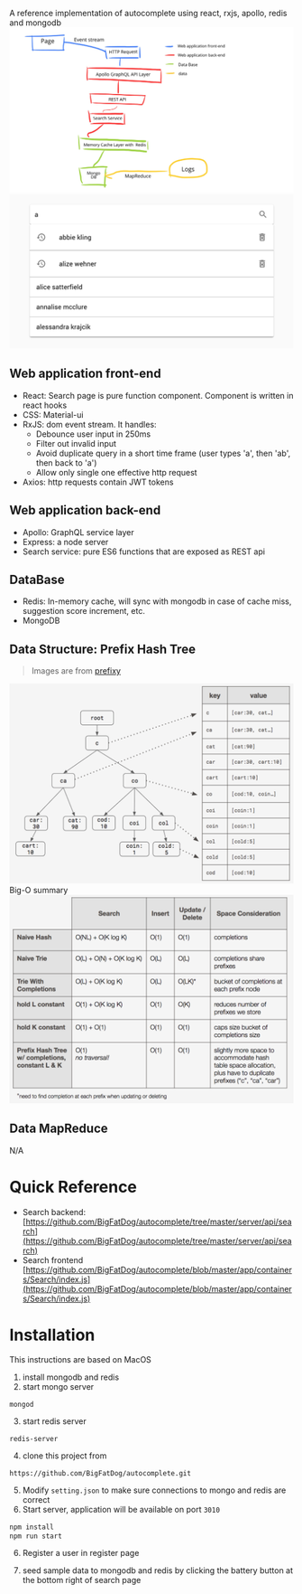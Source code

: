 A reference implementation of autocomplete using react, rxjs, apollo, redis and mongodb
![Architecture](https://github.com/BigFatDog/autocomplete/blob/master/screenshots/architecture.jpeg)
![Search Result](https://github.com/BigFatDog/autocomplete/blob/master/screenshots/search-res.png)

## Web application front-end
- React: Search page is pure function component. Component is written in react hooks
- CSS: Material-ui
- RxJS: dom event stream. It handles:
  - Debounce user input in 250ms
  - Filter out invalid input
  - Avoid duplicate query in a short time frame (user types 'a', then 'ab', then back to 'a')
  - Allow only single one effective http request 
- Axios: http requests contain JWT tokens
## Web application back-end
- Apollo: GraphQL service layer
- Express: a node server
- Search service: pure ES6 functions that are exposed as REST api
## DataBase
- Redis: In-memory cache, will sync with mongodb in case of cache miss, suggestion score increment, etc.
- MongoDB
## Data Structure: Prefix Hash Tree
> Images are from [prefixy](https://prefixy.github.io)

![Prefix Hash Tree](https://github.com/BigFatDog/autocomplete/blob/master/screenshots/prefix-hash-tree.png)
Big-O summary
![Big O Summary](https://github.com/BigFatDog/autocomplete/blob/master/screenshots/big-o-summary.png)
## Data MapReduce
N/A


# Quick Reference
* Search backend: [https://github.com/BigFatDog/autocomplete/tree/master/server/api/search](https://github.com/BigFatDog/autocomplete/tree/master/server/api/search)
* Search frontend [https://github.com/BigFatDog/autocomplete/blob/master/app/containers/Search/index.js](https://github.com/BigFatDog/autocomplete/blob/master/app/containers/Search/index.js)


# Installation
This instructions are based on MacOS
1. install mongodb and redis 
2. start mongo server
```
mongod
```
3. start redis server
```
redis-server
```
4. clone this project from
```
https://github.com/BigFatDog/autocomplete.git
```

5. Modify ``setting.json`` to make sure connections to mongo and redis are correct
6. Start server, application will be available on port `3010`
```
npm install
npm run start
```

6. Register a user in register page

7. seed sample data to mongodb and redis by clicking the battery button at the bottom right of search page
